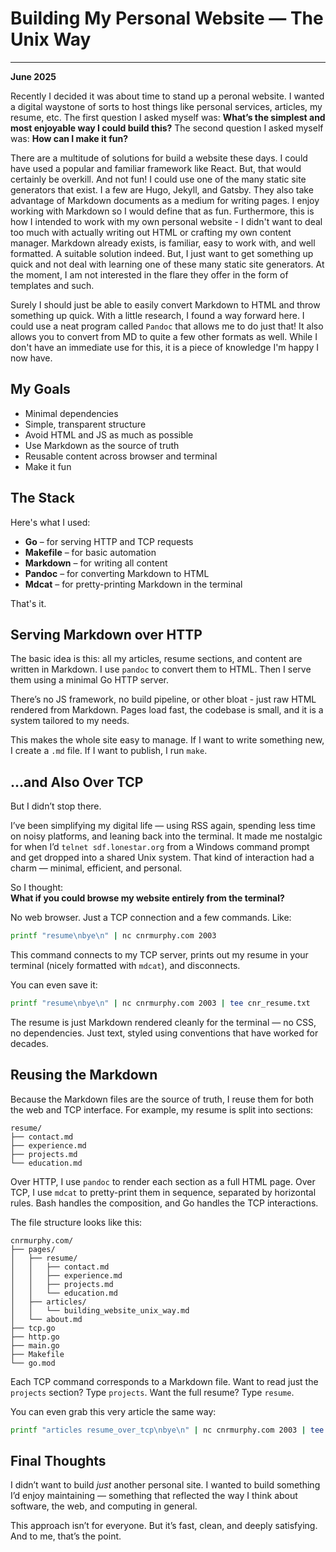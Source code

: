 # Building My Personal Website — The Unix Way
- - - 
**June 2025**

Recently I decided it was about time to stand up a peronal website. I wanted a digital waystone of sorts to host things like personal services, articles, my resume, etc.
The first question I asked myself was:
**What’s the simplest and most enjoyable way I could build this?**
The second question I asked myself was:
**How can I make it fun?**

There are a multitude of solutions for build a website these days. I could have used a popular and familiar framework like React. But, that would certainly be overkill. And not fun!
I could use one of the many static site generators that exist. I a few are Hugo, Jekyll, and Gatsby. They also take advantage of Markdown documents as a medium for writing
pages. I enjoy working with Markdown so I would define that as fun. Furthermore, this is how I intended to work with my own personal website - I didn't want to deal too much with
actually writing out HTML or crafting my own content manager. Markdown already exists, is familiar, easy to work with, and well formatted. A suitable solution indeed. But, I just
want to get something up quick and not deal with learning one of these many static site generators. At the moment, I am not interested in the flare they offer in the form of templates
and such.

Surely I should just be able to easily convert Markdown to HTML and throw something up quick. With a little research, I found a way forward here. I could use a neat program
called `Pandoc` that allows me to do just that! It also allows you to convert from MD to quite a few other formats as well. While I don't have an immediate use for this, it is
a piece of knowledge I'm happy I now have.

## My Goals

- Minimal dependencies  
- Simple, transparent structure  
- Avoid HTML and JS as much as possible  
- Use Markdown as the source of truth  
- Reusable content across browser and terminal  
- Make it fun

## The Stack

Here's what I used:

- **Go** – for serving HTTP and TCP requests  
- **Makefile** – for basic automation  
- **Markdown** – for writing all content  
- **Pandoc** – for converting Markdown to HTML  
- **Mdcat** – for pretty-printing Markdown in the terminal

That's it.

## Serving Markdown over HTTP

The basic idea is this: all my articles, resume sections, and content are written in Markdown. I use `pandoc` to convert them to HTML. Then I serve them using a minimal Go HTTP server.

There’s no JS framework, no build pipeline, or other bloat - just raw HTML rendered from Markdown. Pages load fast, the codebase is small, and it is a system tailored to my needs.

This makes the whole site easy to manage. If I want to write something new, I create a `.md` file. If I want to publish, I run `make`.

## ...and Also Over TCP

But I didn’t stop there.

I’ve been simplifying my digital life — using RSS again, spending less time on noisy platforms, and leaning back into the terminal. It made me nostalgic for when I’d `telnet sdf.lonestar.org` from a Windows command prompt and get dropped into a shared Unix system. That kind of interaction had a charm — minimal, efficient, and personal.

So I thought:  
**What if you could browse my website entirely from the terminal?**

No web browser. Just a TCP connection and a few commands. Like:

```bash
printf "resume\nbye\n" | nc cnrmurphy.com 2003
```

This command connects to my TCP server, prints out my resume in your terminal (nicely formatted with `mdcat`), and disconnects.

You can even save it:

```bash
printf "resume\nbye\n" | nc cnrmurphy.com 2003 | tee cnr_resume.txt
```

The resume is just Markdown rendered cleanly for the terminal — no CSS, no dependencies. Just text, styled using conventions that have worked for decades.

## Reusing the Markdown

Because the Markdown files are the source of truth, I reuse them for both the web and TCP interface. For example, my resume is split into sections:

```
resume/
├── contact.md
├── experience.md
├── projects.md
└── education.md
```

Over HTTP, I use `pandoc` to render each section as a full HTML page. Over TCP, I use `mdcat` to pretty-print them in sequence, separated by horizontal rules. Bash handles the composition, and Go handles the TCP interactions.

The file structure looks like this:

```
cnrmurphy.com/
├── pages/
│   ├── resume/
│   │   ├── contact.md
│   │   ├── experience.md
│   │   ├── projects.md
│   │   └── education.md
│   ├── articles/
│   │   └── building_website_unix_way.md
│   └── about.md
├── tcp.go
├── http.go
├── main.go
├── Makefile
└── go.mod
```

Each TCP command corresponds to a Markdown file. Want to read just the `projects` section? Type `projects`. Want the full resume? Type `resume`.

You can even grab this very article the same way:

```bash
printf "articles resume_over_tcp\nbye\n" | nc cnrmurphy.com 2003 | tee resume_over_tcp.txt
```

## Final Thoughts

I didn’t want to build *just* another personal site. I wanted to build something I’d enjoy maintaining — something that reflected the way I think about software, the web, and computing in general.

This approach isn’t for everyone. But it’s fast, clean, and deeply satisfying. And to me, that’s the point.
